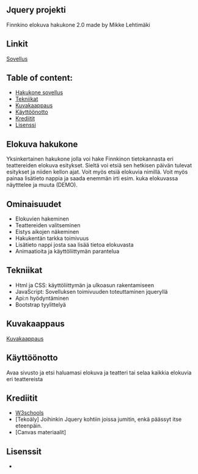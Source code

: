 ## Jquery projekti
Finnkino elokuva hakukone 2.0 made by Mikke Lehtimäki

## Linkit
[Sovellus]()

## Table of content: 

- [Hakukone sovellus](#elokuva-hakukone)
- [Tekniikat](#tekniikat)
- [Kuvakaappaus](#kuvakaappaus)
- [Käyttöönotto](#käyttöönotto)
- [Krediitit](#Krediitit)
- [Lisenssi](#lisenssi)

## Elokuva hakukone
Yksinkertainen hakukone jolla voi hake Finnkinon tietokannasta eri teattereiden elokuva esitykset. Sieltä voi etsiä sen hetkisen päivän tulevat esitykset ja niiden kellon ajat. Voit myös etsiä elokuvia nimillä. Voit myös painaa lisätieto nappia ja saada enemmän irti esim. kuka elokuvassa näytttelee ja muuta (DEMO).

## Ominaisuudet
 - Elokuvien hakeminen
 - Teattereiden valitseminen
 - Eistys aikojen näkeminen
 - Hakukentän tarkka toimivuus
 - Lisätieto nappi josta saa lisää tietoa elokuvasta
 - Animaatioita ja käyttöliittymän parantelua

## Tekniikat
- Html ja CSS: käyttöliittymän ja ulkoasun rakentamiseen
- JavaScript: Sovelluksen toimivuuden toteuttaminen jqueryllä 
- Api:n hyödyntäminen
- Bootstrap tyylittelyä

## Kuvakaappaus
[Kuvakaappaus]()

## Käyttöönotto
Avaa sivusto ja etsi haluamasi elokuva ja teatteri tai selaa kaikkia elokuvia eri teattereista

## Krediitit
 - [W3schools](https://www.w3schools.com/jquery/default.asp)
 - [Tekoäly] Joihinkin Jquery kohtiin joissa jumitin, enkä päässyt itse eteenpäin. 
 - [Canvas materiaalit]

  ## Lisenssit
  -

